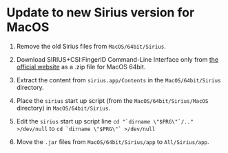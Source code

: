 # Update to new Sirius version for MacOS

1. Remove the old Sirius files from `MacOS/64bit/Sirius`.

2. Download SIRIUS+CSI:FingerID Command-Line Interface only from [the official website](https://bio.informatik.uni-jena.de/software/sirius/) as a .zip file for MacOS 64bit.

3. Extract the content from `sirius.app/Contents` in the `MacOS/64bit/Sirius` directory.

4. Place the `sirius` start up script (from the `MacOS/64bit/Sirius/MacOS` directory) in `MacOS/64bit/Sirius`.

5. Edit the `sirius` start up script line ```cd "`dirname \"$PRG\"`/.." >/dev/null``` to ```cd `dirname \"$PRG\"` >/dev/null```

6. Move the `.jar` files from `MacOS/64bit/Sirius/app` to `All/Sirius/app`.
